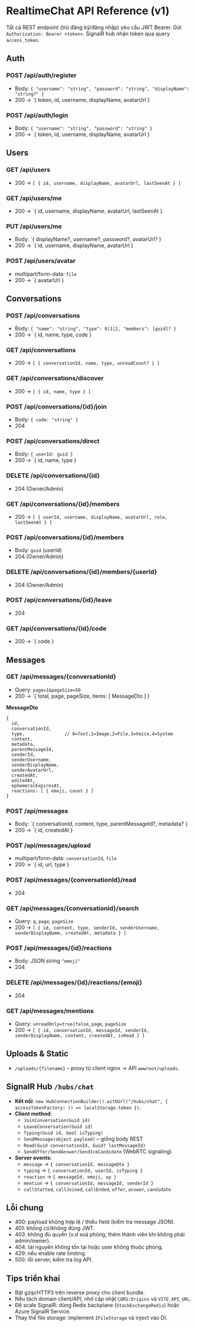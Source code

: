 # RealtimeChat API Reference (v1)

Tất cả REST endpoint (trừ đăng ký/đăng nhập) yêu cầu JWT Bearer. Gửi `Authorization: Bearer <token>`. SignalR hub nhận token qua query `access_token`.

## Auth
### POST /api/auth/register
- Body: `{ "username": "string", "password": "string", "displayName": "string?" }`
- 200 → `{ token, id, username, displayName, avatarUrl }

### POST /api/auth/login
- Body: `{ "username": "string", "password": "string" }`
- 200 → `{ token, id, username, displayName, avatarUrl }

## Users
### GET /api/users
- 200 → `[ { id, username, displayName, avatarUrl, lastSeenAt } ]`

### GET /api/users/me
- 200 → `{ id, username, displayName, avatarUrl, lastSeenAt }

### PUT /api/users/me
- Body: `{ displayName?, username?, password?, avatarUrl? }
- 200 → `{ id, username, displayName, avatarUrl }

### POST /api/users/avatar
- multipart/form-data: `file`
- 200 → `{ avatarUrl }

## Conversations
### POST /api/conversations
- Body: `{ "name": "string", "type": 0|1|2, "members": [guid]? }`
- 200 → `{ id, name, type, code }

### GET /api/conversations
- 200 → `[ { conversationId, name, type, unreadCount? } ]`

### GET /api/conversations/discover
- 200 → `[ { id, name, type } ]`

### POST /api/conversations/{id}/join
- Body: `{ code: "string" }`
- 204

### POST /api/conversations/direct
- Body: `{ userId: guid }`
- 200 → `{ id, name, type }

### DELETE /api/conversations/{id}
- 204 (Owner/Admin)

### GET /api/conversations/{id}/members
- 200 → `[ { userId, username, displayName, avatarUrl, role, lastSeenAt } ]`

### POST /api/conversations/{id}/members
- Body: `guid` (userId)
- 204 (Owner/Admin)

### DELETE /api/conversations/{id}/members/{userId}
- 204 (Owner/Admin)

### POST /api/conversations/{id}/leave
- 204

### GET /api/conversations/{id}/code
- 200 → `{ code }

## Messages
### GET /api/messages/{conversationId}
- Query: `page=1&pageSize=50`
- 200 → `{ total, page, pageSize, items: [ MessageDto ] }

**MessageDto**
```
{
  id,
  conversationId,
  type,               // 0=Text,1=Image,2=File,3=Voice,4=System
  content,
  metadata,
  parentMessageId,
  senderId,
  senderUsername,
  senderDisplayName,
  senderAvatarUrl,
  createdAt,
  editedAt,
  ephemeralExpiresAt,
  reactions: [ { emoji, count } ]
}
```

### POST /api/messages
- Body: `{ conversationId, content, type, parentMessageId?, metadata? }
- 200 → `{ id, createdAt }

### POST /api/messages/upload
- multipart/form-data: `conversationId`, `file`
- 200 → `{ id, url, type }

### POST /api/messages/{conversationId}/read
- 204

### GET /api/messages/{conversationId}/search
- Query: `q`, `page`, `pageSize`
- 200 → `[ { id, content, type, senderId, senderUsername, senderDisplayName, createdAt, metadata } ]`

### POST /api/messages/{id}/reactions
- Body: JSON string `"emoji"`
- 204

### DELETE /api/messages/{id}/reactions/{emoji}
- 204

### GET /api/messages/mentions
- Query: `unreadOnly=true|false`, `page`, `pageSize`
- 200 → `[ { id, conversationId, messageId, senderId, senderDisplayName, content, createdAt, isRead } ]`

## Uploads & Static
- `/uploads/{filename}` – proxy từ client nginx → API `wwwroot/uploads`.

## SignalR Hub `/hubs/chat`
- **Kết nối**: `new HubConnectionBuilder().withUrl("/hubs/chat", { accessTokenFactory: () => localStorage.token })`.
- **Client method**:
  - `JoinConversation(Guid id)`
  - `LeaveConversation(Guid id)`
  - `Typing(Guid id, bool isTyping)`
  - `SendMessage(object payload)` – giống body REST
  - `Read(Guid conversationId, Guid? lastMessageId)`
  - `SendOffer/SendAnswer/SendIceCandidate` (WebRTC signaling)
- **Server events**:
  - `message` → `{ conversationId, messageDto }`
  - `typing` → `{ conversationId, userId, isTyping }`
  - `reaction` → `{ messageId, emoji, op }`
  - `mention` → `{ conversationId, messageId, senderId }`
  - `callStarted`, `callJoined`, `callEnded`, `offer`, `answer`, `candidate`

## Lỗi chung
- 400: payload không hợp lệ / thiếu field (kiểm tra message JSON).
- 401: không có/không đúng JWT.
- 403: không đủ quyền (v.d xoá phòng, thêm thành viên khi không phải admin/owner).
- 404: tài nguyên không tồn tại hoặc user không thuộc phòng.
- 429: nếu enable rate limiting.
- 500: lỗi server, kiểm tra log API.

## Tips triển khai
- Bật gzip/HTTP3 trên reverse proxy cho client bundle.
- Nếu tách domain client/API, nhớ cập nhật `CORS:Origins` và `VITE_API_URL`.
- Để scale SignalR: dùng Redis backplane (`StackExchangeRedis`) hoặc Azure SignalR Service.
- Thay thế file storage: implement `IFileStorage` và inject vào DI.
